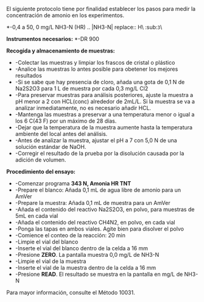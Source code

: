 El siguiente protocolo tiene por finalidad establecer los pasos para medir la concentración de amonio en los experimentos.

*-0,4 a 50, 0 mg/L  NH3-N (HR)
.. |NH3-N| replace:: H\ :sub:`3`\

 **Instrumentos necesarios:**
 *-DR 900

 **Recogida y almacenamiento de muestras:** 

 * -Colectar las muestras y limpiar los frascos de cristal o plástico
 * -Analice las muestras lo antes posible para obetener los mejores resultados
 * -Si se sabe que hay presencia de cloro, añada una gota de 0,1 N de Na2S2O3 para 1 L de muestra por cada 0,3 mg/L Cl2
 * -Para preservar muestras para análisis posteriores, ajuste la muestra a pH menor a 2 con HCL(conc) alrededor de 2mL/L. Si la muestra se va a analizar inmediatamente, no es necesario añadir HCL.
 * -Mantenga las muestras a preservar a una temperatura menor o igual a los 6 C(43 F) por un máximo de 28 días. 
 * -Dejar que la temperatura de la muestra aumente hasta la temperatura ambiente del local antes del análisis.
 * -Antes de analizar la muestra, ajustar el pH a 7 con 5,0 N de una solución estándar de NaOH.
 * -Corregir el resultado de la prueba por la disolución causada por la adición de volumen. 

 **Procedimiento del ensayo:** 
 * -Comenzar programa **343 N, Amonia HR TNT** 
 * -Prepare el blanco: Añada 0,1 mL de agua libre de amonio para un AmVer
 * -Prepare la muestra: Añada 0,1 mL de muestra para un AmVer
 * -Añada el contenido del reactivo Na2S2O3, en polvo, para muestras de 5mL en cada vial
 * -Añada el contenido del reactivo CH4N2, en polvo, en cada vial
 * -Ponga las tapas en ambos viales. Agite bien para disolver el polvo
 * -Comience el conteo de la reacción: 20 min 
 * -Limpie el vial del blanco
 * -Inserte el vial del blanco dentro de la celda a 16 mm 
 * -Presione **ZERO**. La pantalla muestra 0,0 mg/L de NH3-N
 * -Limpie el vial de la muestra
* -Inserte el vial de la muestra dentro de la celda a 16 mm 
* -Presione **READ**. El resultado se muestra en la pantalla en mg/L de NH3-N

Para mayor información, consulte el Método 10031.
